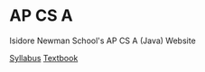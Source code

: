 # AP CS A

Isidore Newman School's AP CS A (Java) Website

[Syllabus](Syllabus.md)
[Textbook](https://books.trinket.io/thinkjava/)
